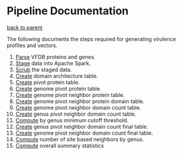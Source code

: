 # Pipeline Documentation

[back to parent](../README.md)

The following documents the steps required for generating virulence profiles and vectors.

1. [Parse](/omxware-getting-started/Virulence-Analysis/methodology/vfdb/README.md) VFDB proteins and genes.
2. [Stage](/omxware-getting-started/Virulence-Analysis/methodology/analysis/staging/README.md) data into Apache Spark.
3. [Scrub](/omxware-getting-started/Virulence-Analysis/methodology/analysis/scrubbing/README.md) the staged data.
4. [Create](/omxware-getting-started/Virulence-Analysis/methodology/analysis/core/domain_architecture/README.md) domain architecture table.
5. [Create](/omxware-getting-started/Virulence-Analysis/methodology/analysis/core/pivot_protein/README.md) pivot protein table.
6. [Create](/omxware-getting-started/Virulence-Analysis/methodology/analysis/core/genome_pivot_protein/README.md) genome pivot protein table.
7. [Create](/omxware-getting-started/Virulence-Analysis/methodology/analysis/core/genome_pivot_neighbor_protein/README.md) genome pivot neighbor protein table.
8. [Create](/omxware-getting-started/Virulence-Analysis/methodology/analysis/core/genome_pivot_neighbor_protein_domain/README.md) genome pivot neighbor protein domain table.
9. [Create](/omxware-getting-started/Virulence-Analysis/methodology/analysis/core/genome_pivot_neighbor_domain_count/README.md) genome pivot neighbor domain count table.
10. [Create](/omxware-getting-started/Virulence-Analysis/methodology/analysis/core/genus_pivot_neighbor_domain_count/README.md) genus pivot neighbor domain count table.
11. [Compute](/omxware-getting-started/Virulence-Analysis/methodology/analysis/core/genus_minimum_cutoff_threshold/README.md) by genus minimum cutoff threshold.
12. [Create](/omxware-getting-started/Virulence-Analysis/methodology/analysis/core/genus_pivot_neighbor_domain_count_final/README.md) genus pivot neighbor domain count final table.
13. [Create](/omxware-getting-started/Virulence-Analysis/methodology/analysis/core/genome_pivot_neighbor_domain_count_final/README.md) genome pivot neighbor domain count final table.
14. [Compute](/omxware-getting-started/Virulence-Analysis/methodology/analysis/core/genus_pct_site_based/README.md) number of site based neighbors by genus.
15. [Compute](/omxware-getting-started/Virulence-Analysis/methodology/analysis/core/overall_summary_stats/README.md) overall summary statistics

